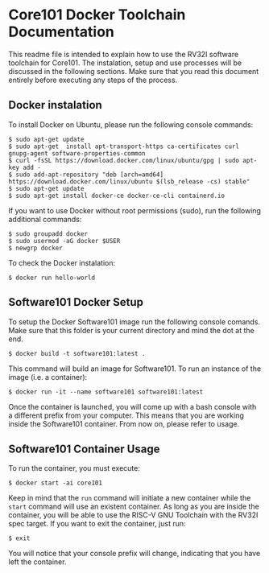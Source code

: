 # Core101 Docker Toolchain Documentation
This readme file is intended to explain how to use the RV32I software toolchain for Core101. The instalation, setup and use processes will be discussed in the following sections. Make sure that you read this document entirely before executing any steps of the process.

## Docker instalation
To install Docker on Ubuntu, please run the following console commands:

	$ sudo apt-get update
	$ sudo apt-get 	install apt-transport-https ca-certificates curl gnupg-agent software-properties-common
    $ curl -fsSL https://download.docker.com/linux/ubuntu/gpg | sudo apt-key add -
    $ sudo add-apt-repository "deb [arch=amd64] https://download.docker.com/linux/ubuntu $(lsb_release -cs) stable"
    $ sudo apt-get update
    $ sudo apt-get install docker-ce docker-ce-cli containerd.io

If you want to use Docker without root permissions (sudo), run the following additional commands:

    $ sudo groupadd docker
    $ sudo usermod -aG docker $USER
    $ newgrp docker

To check the Docker instalation:

	$ docker run hello-world

## Software101 Docker Setup
To setup the Docker Software101 image run the following console comands. Make sure that this folder is your current directory and mind the dot at the end.

	$ docker build -t software101:latest .

This command will build an image for Software101. To run an instance of the image (i.e. a container):

	$ docker run -it --name software101 software101:latest

Once the container is launched, you will come up with a bash console with a different prefix from your computer. This means that you are working inside the Software101 container. From now on, please refer to usage.

## Software101 Container Usage
To run the container, you must execute:

	$ docker start -ai core101

Keep in mind that the `run` command will initiate a new container while the `start` command will use an existent container. As long as you are inside the container, you will be able to use the RISC-V GNU Toolchain with the RV32I spec target. If you want to exit the container, just run:

	$ exit

You will notice that your console prefix will change, indicating that you have left the container.